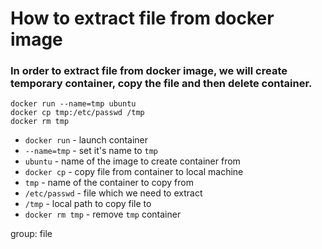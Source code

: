 # How to extract file from docker image

### In order to extract file from docker image, we will create temporary container, copy the file and then delete container.

```docker
docker run --name=tmp ubuntu
docker cp tmp:/etc/passwd /tmp
docker rm tmp
```

- `docker run` - launch container
- `--name=tmp` - set it's name to `tmp`
- `ubuntu` - name of the image to create container from
- `docker cp` - copy file from container to local machine
- `tmp` - name of the container to copy from
- `/etc/passwd` - file which we need to extract
- `/tmp` - local path to copy file to
- `docker rm tmp` - remove `tmp` container

group: file


